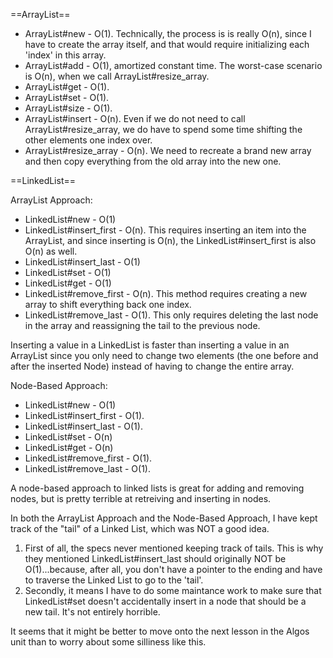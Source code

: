 ==ArrayList==

- ArrayList#new - O(1). Technically, the process is is really O(n), since I have to create the array itself, and that would require initializing each 'index' in this array.
- ArrayList#add - O(1), amortized constant time. The worst-case scenario is O(n), when we call ArrayList#resize_array.
- ArrayList#get - O(1).
- ArrayList#set - O(1).
- ArrayList#size - O(1).
- ArrayList#insert - O(n). Even if we do not need to call ArrayList#resize_array, we do have to spend some time shifting the other elements one index over.
- ArrayList#resize_array - O(n). We need to recreate a brand new array and then copy everything from the old array into the new one.

==LinkedList==

ArrayList Approach:

- LinkedList#new - O(1)
- LinkedList#insert_first - O(n). This requires inserting an item into the ArrayList, and since inserting is O(n), the LinkedList#insert_first is also O(n) as well.
- LinkedList#insert_last - O(1)
- LinkedList#set - O(1)
- LinkedList#get - O(1)
- LinkedList#remove_first - O(n). This method requires creating a new array to shift everything back one index.
- LinkedList#remove_last - O(1). This only requires deleting the last node in the array and reassigning the tail to the previous node.

Inserting a value in a LinkedList is faster than inserting a value in an ArrayList since you only need to change two elements (the one before and after the inserted Node) instead of having to change the entire array.

Node-Based Approach:

- LinkedList#new - O(1)
- LinkedList#insert_first - O(1).
- LinkedList#insert_last - O(1).
- LinkedList#set - O(n)
- LinkedList#get - O(n)
- LinkedList#remove_first - O(1).
- LinkedList#remove_last - O(1).

A node-based approach to linked lists is great for adding and removing nodes, but is pretty terrible at retreiving and inserting in nodes.

In both the ArrayList Approach and the Node-Based Approach, I have kept track of the "tail" of a Linked List, which was NOT a good idea.

1. First of all, the specs never mentioned keeping track of tails. This is why they mentioned LinkedList#insert_last should originally NOT be O(1)...because, after all, you don't have a pointer to the ending and have to traverse the Linked List to go to the 'tail'.
2. Secondly, it means I have to do some maintance work to make sure that LinkedList#set doesn't accidentally insert in a node that should be a new tail. It's not entirely horrible.

It seems that it might be better to move onto the next lesson in the Algos unit than to worry about some silliness like this.